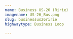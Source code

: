 ```yaml
---
name: Business US-26 (Ririe)
imagename: US-26_Bus.png
slug: businessus26ririe
highwaytype: Business Loop

---
```

